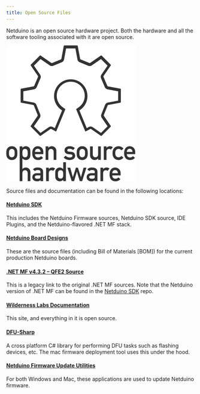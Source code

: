 ```yaml
---
title: Open Source Files
---
```


Netduino is an open source hardware project. Both the hardware and all the software tooling associated with it are open source.

![](oshw-logo-outline.svg)

Source files and documentation can be found in the following locations:

#### [Netduino SDK](https://github.com/WildernessLabs/Netduino_SDK)

This includes the Netduino Firmware sources, Netduino SDK source, IDE Plugins, and the Netduino-flavored .NET MF stack.

#### [Netduino Board Designs](https://github.com/WildernessLabs/Netduino_Hardware)

These are the source files (including Bill of Materials [BOM]) for the current production Netduino boards.

#### [.NET MF v4.3.2 – QFE2 Source](http://netmf.codeplex.com/releases/view/118283)

This is a legacy link to the original .NET MF sources. Note that the Netduino version of .NET MF can be found in the [Netduino SDK](https://github.com/WildernessLabs/Netduino_SDK) repo.


#### [Wilderness Labs Documentation](https://github.com/WildernessLabs/Documentation)

This site, and everything in it is open source.

#### [DFU-Sharp](https://github.com/WildernessLabs/DFU-Sharp)

A cross platform C# library for performing DFU tasks such as flashing devices, etc. The mac firmware deployment tool uses this under the hood.

#### [Netduino Firmware Update Utilities](https://github.com/WildernessLabs/Netduino-Updater)

For both Windows and Mac, these applications are used to update Netduino firmware.